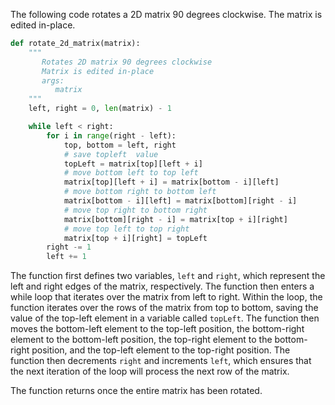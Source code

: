 The following code rotates a 2D matrix 90 degrees clockwise. The matrix is edited in-place.

```python
def rotate_2d_matrix(matrix):
    """
       Rotates 2D matrix 90 degrees clockwise
       Matrix is edited in-place
       args:
          matrix
    """
    left, right = 0, len(matrix) - 1

    while left < right:
        for i in range(right - left):
            top, bottom = left, right
            # save topleft  value
            topLeft = matrix[top][left + i]
            # move bottom left to top left
            matrix[top][left + i] = matrix[bottom - i][left]
            # move bottom right to bottom left
            matrix[bottom - i][left] = matrix[bottom][right - i]
            # move top right to bottom right
            matrix[bottom][right - i] = matrix[top + i][right]
            # move top left to top right
            matrix[top + i][right] = topLeft
        right -= 1
        left += 1
```

The function first defines two variables, `left` and `right`, which represent the left and right edges of the matrix, respectively. The function then enters a while loop that iterates over the matrix from left to right. Within the loop, the function iterates over the rows of the matrix from top to bottom, saving the value of the top-left element in a variable called `topLeft`. The function then moves the bottom-left element to the top-left position, the bottom-right element to the bottom-left position, the top-right element to the bottom-right position, and the top-left element to the top-right position. The function then decrements `right` and increments `left`, which ensures that the next iteration of the loop will process the next row of the matrix.

The function returns once the entire matrix has been rotated.